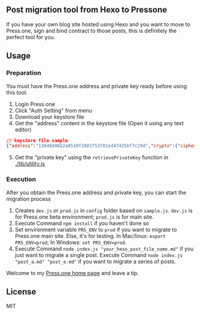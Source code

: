 ## Post migration tool from Hexo to Pressone

If you have your own blog site hosted using Hexo and you want to move to Press.one, sign and bind contract to those posts, this is definitely the perfect tool for you.

## Usage

### Preparation

You must have the Press.one address and private key ready before using this tool.

1. Login Press.one
2. Click "Auth Setting" from menu
3. Download your keystore file
4. Get the "address" content in the keystore file (Open it using any text editor)

```json
// keystore file sample
{"address":"13848d46b2a0510f2881f53701ed47435bf7c29d","crypto":{"cipher":"aes-128-ctr","ciphertext":"123456","cipherparams":{"iv":"123456"},"mac":"123456","kdf":"pbkdf2","kdfparams":{"c":123456,"dklen":32,"prf":"hmac-sha256","salt":"123456"}},"id":"123456","version":3}
```

5. Get the "private key" using the `retrievePrivateKey` function in [./lib/utility.js](./lib/utility.js)

### Execution

After you obtain the Press.one address and private key, you can start the migration process

1. Creates `dev.js` or `prod.js` in `config` folder based on `sample.js`.  `dev.js` is for Press.one beta environment;  `prod.js` is for main site.
2. Execute Command `npm install` if you haven't done so
3. Set environment variable `PRS_ENV` to `prod` if you want to migrate to Press.one main site.  Else, it's for testing.  In Mac/linux: `export PRS_ENV=prod`;  In Windows: `set PRS_ENV=prod`. 
4. Execute Command `node index.js "your_hexo_post_file_name.md"` if you just want to migrate a single post.  Execute Command `node index.js "post_a.md" "post_e.md"` if you want to migrate a series of posts.  

Welcome to my [Press.one home page](https://press.one/main/p/b294d95ad0b3d76c0fdd60dcc576a8448b0e3f06) and leave a tip.

## License

MIT
